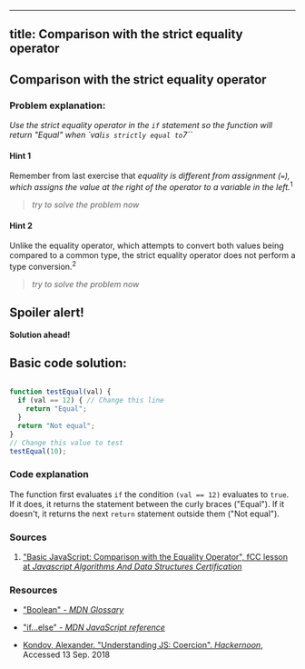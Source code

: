 
---
title: Comparison with the strict equality operator
---
## Comparison with the strict equality operator


### Problem explanation:
_Use the strict equality operator in the `if` statement so the function will return "Equal" when `val`` is strictly equal to ``7``_

#### Hint 1
Remember from last exercise that _equality is different from assignment (`=`), which assigns the value at the right of the operator to a variable in the left._<sup>1</sup>
> _try to solve the problem now_
> 
#### Hint 2
 Unlike the equality operator, which attempts to convert both values being compared to a common type, the strict equality operator does not perform a type conversion.<sup>2</sup>
> _try to solve the problem now_

## Spoiler alert!

**Solution ahead!**

## Basic code solution:

```javascript

function testEqual(val) {
  if (val == 12) { // Change this line
    return "Equal";
  }
  return "Not equal";
}
// Change this value to test
testEqual(10);

```

### Code explanation
The function first evaluates `if` the condition `(val == 12)` evaluates to `true`. If it does, it returns the statement between the curly braces ("Equal"). If it doesn't, it returns the next `return` statement outside them ("Not equal"). 

### Sources
1. ["Basic JavaScript: Comparison with the Equality Operator", fCC lesson at *Javascript Algorithms And Data Structures Certification*](https://learn.freecodecamp.org/javascript-algorithms-and-data-structures/basic-javascript/comparison-with-the-equality-operator)

### Resources
- ["Boolean" - *MDN Glossary*](https://developer.mozilla.org/en-US/docs/Glossary/Boolean)

- ["if...else" - *MDN JavaScript reference*](https://developer.mozilla.org/en-US/docs/Web/JavaScript/Reference/Statements/if...else)


- [Kondov, Alexander. "Understanding JS: Coercion". *Hackernoon*](https://hackernoon.com/understanding-js-coercion-ff5684475bfc), Accessed 13 Sep. 2018
<!--stackedit_data:
eyJoaXN0b3J5IjpbLTE0OTI2Nzk0NDUsLTE2MjU1OTA0ODMsNT
MzMTY0NzI3LDEyMDcyNjY3NDMsLTExNjMxNjY2MzUsLTY4MDU2
MjEyOCwtNTEwNzk5NDkyXX0=
-->